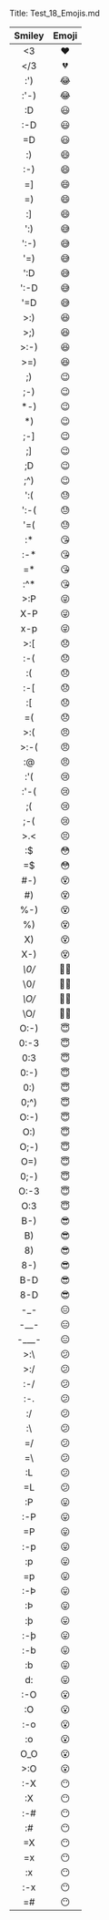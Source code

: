 ﻿Title:                  Test_18_Emojis.md

| Smiley         | Emoji                          |
|:--------------:|:------------------------------:|
| <3             | :heart:                        |
| </3            | :broken_heart:                 |
| :')            | :joy:                          |
| :'-)           | :joy:                          |
| :D             | :smiley:                       |
| :-D            | :smiley:                       |
| =D             | :smiley:                       |
| :)             | :smile:                        |
| :-)            | :smile:                        |
| =]             | :smile:                        |
| =)             | :smile:                        |
| :]             | :smile:                        |
| ':)            | :sweat_smile:                  |
| ':-)           | :sweat_smile:                  |
| '=)            | :sweat_smile:                  |
| ':D            | :sweat_smile:                  |
| ':-D           | :sweat_smile:                  |
| '=D            | :sweat_smile:                  |
| >:)            | :laughing:                     |
| >;)            | :laughing:                     |
| >:-)           | :laughing:                     |
| >=)            | :laughing:                     |
| ;)             | :wink:                         |
| ;-)            | :wink:                         |
| *-)            | :wink:                         |
| *)             | :wink:                         |
| ;-]            | :wink:                         |
| ;]             | :wink:                         |
| ;D             | :wink:                         |
| ;^)            | :wink:                         |
| ':(            | :sweat:                        |
| ':-(           | :sweat:                        |
| '=(            | :sweat:                        |
| :*             | :kissing_heart:                |
| :-*            | :kissing_heart:                |
| =*             | :kissing_heart:                |
| :^*            | :kissing_heart:                |
| >:P            | :stuck_out_tongue_winking_eye: |
| X-P            | :stuck_out_tongue_winking_eye: |
| x-p            | :stuck_out_tongue_winking_eye: |
| >:[            | :disappointed:                 |
| :-(            | :disappointed:                 |
| :(             | :disappointed:                 |
| :-[            | :disappointed:                 |
| :[             | :disappointed:                 |
| =(             | :disappointed:                 |
| >:(            | :angry:                        |
| >:-(           | :angry:                        |
| :@             | :angry:                        |
| :'(            | :cry:                          |
| :'-(           | :cry:                          |
| ;(             | :cry:                          |
| ;-(            | :cry:                          |
| >.<            | :persevere:                    |
| :$             | :flushed:                      |
| =$             | :flushed:                      |
| #-)            | :dizzy_face:                   |
| #)             | :dizzy_face:                   |
| %-)            | :dizzy_face:                   |
| %)             | :dizzy_face:                   |
| X)             | :dizzy_face:                   |
| X-)            | :dizzy_face:                   |
| *\0/*          | :ok_woman:                     |
| \0/            | :ok_woman:                     |
| *\O/*          | :ok_woman:                     |
| \O/            | :ok_woman:                     |
| O:-)           | :innocent:                     |
| 0:-3           | :innocent:                     |
| 0:3            | :innocent:                     |
| 0:-)           | :innocent:                     |
| 0:)            | :innocent:                     |
| 0;^)           | :innocent:                     |
| O:-)           | :innocent:                     |
| O:)            | :innocent:                     |
| O;-)           | :innocent:                     |
| O=)            | :innocent:                     |
| 0;-)           | :innocent:                     |
| O:-3           | :innocent:                     |
| O:3            | :innocent:                     |
| B-)            | :sunglasses:                   |
| B)             | :sunglasses:                   |
| 8)             | :sunglasses:                   |
| 8-)            | :sunglasses:                   |
| B-D            | :sunglasses:                   |
| 8-D            | :sunglasses:                   |
| -_-            | :expressionless:               |
| -__-           | :expressionless:               |
| -___-          | :expressionless:               |
| >:\            | :confused:                     |
| >:/            | :confused:                     |
| :-/            | :confused:                     |
| :-.            | :confused:                     |
| :/             | :confused:                     |
| :\             | :confused:                     |
| =/             | :confused:                     |
| =\             | :confused:                     |
| :L             | :confused:                     |
| =L             | :confused:                     |
| :P             | :stuck_out_tongue:             |
| :-P            | :stuck_out_tongue:             |
| =P             | :stuck_out_tongue:             |
| :-p            | :stuck_out_tongue:             |
| :p             | :stuck_out_tongue:             |
| =p             | :stuck_out_tongue:             |
| :-Þ            | :stuck_out_tongue:             |
| :Þ             | :stuck_out_tongue:             |
| :þ             | :stuck_out_tongue:             |
| :-þ            | :stuck_out_tongue:             |
| :-b            | :stuck_out_tongue:             |
| :b             | :stuck_out_tongue:             |
| d:             | :stuck_out_tongue:             |
| :-O            | :open_mouth:                   |
| :O             | :open_mouth:                   |
| :-o            | :open_mouth:                   |
| :o             | :open_mouth:                   |
| O_O            | :open_mouth:                   |
| >:O            | :open_mouth:                   |
| :-X            | :no_mouth:                     |
| :X             | :no_mouth:                     |
| :-#            | :no_mouth:                     |
| :#             | :no_mouth:                     |
| =X             | :no_mouth:                     |
| =x             | :no_mouth:                     |
| :x             | :no_mouth:                     |
| :-x            | :no_mouth:                     |
| =#             | :no_mouth:                     |
